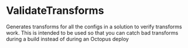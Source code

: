 # ValidateTransforms
Generates transforms for all the configs in a solution to verify transforms work.  This is intended to be used so that you can catch bad transforms during a build instead of during an Octopus deploy
